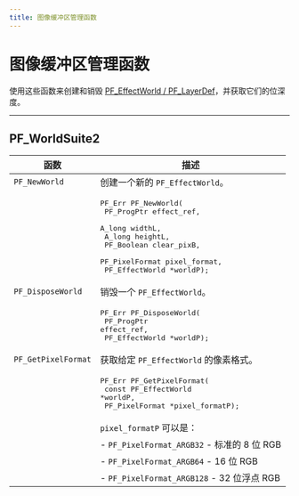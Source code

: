 ```yaml
---
title: 图像缓冲区管理函数
---
```

# 图像缓冲区管理函数

使用这些函数来创建和销毁 [PF_EffectWorld / PF_LayerDef](../../effect-basics/PF_EffectWorld)，并获取它们的位深度。

---

## PF_WorldSuite2

|      函数       |                                                                                                                   描述                                                                                                                   |
|-----------------|-------------------------------------------------------------------------------------------------------------------------------------------------------------------------------------------------------------------------------------------------|
| `PF_NewWorld`       | 创建一个新的 `PF_EffectWorld`。                                                                                                                                                                                                                 |
|                     | <pre lang="cpp">PF_Err PF_NewWorld(<br/>  PF_ProgPtr      effect_ref,<br/>  A_long          widthL,<br/>  A_long          heightL,<br/>  PF_Boolean      clear_pixB,<br/>  PF_PixelFormat  pixel_format,<br/>  PF_EffectWorld  \*worldP);</pre> |
| `PF_DisposeWorld`   | 销毁一个 `PF_EffectWorld`。                                                                                                                                                                                                                 |
|                     | <pre lang="cpp">PF_Err PF_DisposeWorld(<br/>  PF_ProgPtr      effect_ref,<br/>  PF_EffectWorld  \*worldP);</pre>                                                                                                                                |
| `PF_GetPixelFormat` | 获取给定 `PF_EffectWorld` 的像素格式。                                                                                                                                                                                              |
|                     | <pre lang="cpp">PF_Err PF_GetPixelFormat(<br/>  const PF_EffectWorld  \*worldP,<br/>  PF_PixelFormat        \*pixel_formatP);</pre>                                                                                                             |
|                     | `pixel_formatP` 可以是：                                                                                                                                                                                                                         |
|                     | - `PF_PixelFormat_ARGB32` - 标准的 8 位 RGB                                                                                                                                                                                                  |
|                     | - `PF_PixelFormat_ARGB64` - 16 位 RGB                                                                                                                                                                                                          |
|                     | - `PF_PixelFormat_ARGB128` - 32 位浮点 RGB                                                                                                                                                                                          |